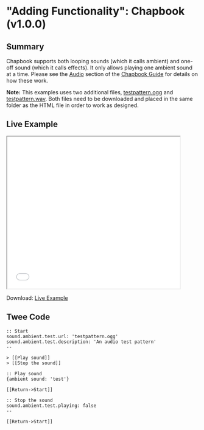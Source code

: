# "Adding Functionality": Chapbook (v1.0.0)

## Summary

Chapbook supports both looping sounds (which it calls ambient) and one-off sound
(which it calls effects). It only allows playing one ambient sound at a time.
Please see the [Audio] section of the [Chapbook Guide] for details on how these
work.

<div class="alertbox information"><strong>Note:</strong> This examples uses two additional files, <a href="testpattern.ogg">testpattern.ogg</a> and <a href="testpattern.wav">testpattern.wav</a>. Both files need to be downloaded and placed in the same folder as the HTML file in order to work as designed.</div>

## Live Example

<section>
<iframe src="chapbook_adding_functionality_example.html" height=400 width=90%></iframe>


Download: <a href="chapbook_adding_functionality_example.html" target="_blank">Live Example</a>
</section>

## Twee Code

```
:: Start
sound.ambient.test.url: 'testpattern.ogg'
sound.ambient.test.description: 'An audio test pattern'
--

> [[Play sound]]
> [[Stop the sound]] 

:: Play sound
{ambient sound: 'test'}

[[Return->Start]]

:: Stop the sound
sound.ambient.test.playing: false
--

[[Return->Start]]
```

[Audio]: https://klembot.github.io/chapbook/guide/multimedia/audio.html
[Chapbook Guide]: https://klembot.github.io/chapbook/guide